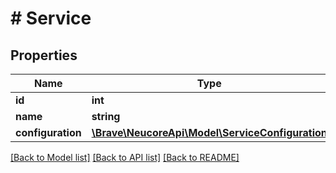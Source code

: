 # # Service

## Properties

Name | Type | Description | Notes
------------ | ------------- | ------------- | -------------
**id** | **int** |  |
**name** | **string** |  |
**configuration** | [**\Brave\NeucoreApi\Model\ServiceConfiguration**](ServiceConfiguration.md) |  | [optional]

[[Back to Model list]](../../README.md#models) [[Back to API list]](../../README.md#endpoints) [[Back to README]](../../README.md)
